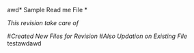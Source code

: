 awd* Sample Read me File *

*This revision take care of*

  #*Created New Files for Revision*
  #*Also Updation on Existing File*
testawdawd